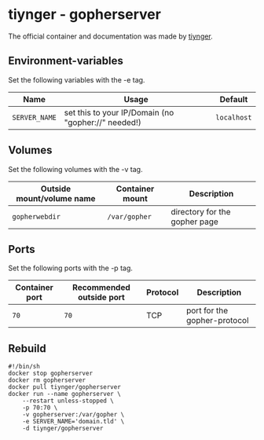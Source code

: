 # tiynger - gopherserver

The official container and documentation was made by [tiynger](https://hub.docker.com/r/tiynger/gopherserver).

## Environment-variables

Set the following variables with the -e tag.

| Name          | Usage                                               | Default     |
| ------------- | --------------------------------------------------- | ----------- |
| `SERVER_NAME` | set this to your IP/Domain (no "gopher://" needed!) | `localhost` |

## Volumes

Set the following volumes with the -v tag.

| Outside mount/volume name | Container mount | Description                   |
| ------------------------- | --------------- | ----------------------------- |
| `gopherwebdir`            | `/var/gopher`   | directory for the gopher page |

## Ports

Set the following ports with the -p tag.

| Container port | Recommended outside port | Protocol | Description                  |
| -------------- | ------------------------ | -------- | ---------------------------- |
| `70`           | `70`                     | TCP      | port for the gopher-protocol |

## Rebuild

```shell
#!/bin/sh
docker stop gopherserver
docker rm gopherserver
docker pull tiynger/gopherserver
docker run --name gopherserver \
    --restart unless-stopped \
    -p 70:70 \
    -v gopherserver:/var/gopher \
    -e SERVER_NAME='domain.tld' \
    -d tiynger/gopherserver
```
